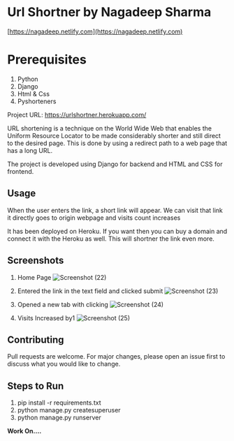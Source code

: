 # Url Shortner by Nagadeep Sharma
[https://nagadeep.netlify.com](https://nagadeep.netlify.com)

# Prerequisites

1. Python
2. Django
3. Html & Css
4. Pyshorteners

Project URL: https://urlshortner.herokuapp.com/

URL shortening is a technique on the World Wide Web that enables the Uniform Resource Locator to be made considerably shorter and still direct to the desired page. This is done by using a redirect path to a web page that has a long URL.

The project is developed using Django for backend and HTML and CSS for frontend. 

## Usage
When the user enters the link, a short link will appear. We can visit that link it directly goes to origin webpage and visits count increases

It has been deployed on Heroku. If you want then you can buy a domain and connect it with the Heroku as well. This will shortner the link even more. 

## Screenshots

1) Home Page
![Screenshot (22)](https://user-images.githubusercontent.com/52284162/141467940-5f3df9d4-665f-4528-ae36-a1863052dc88.png)

2) Entered the link in the text field and clicked submit
![Screenshot (23)](https://user-images.githubusercontent.com/52284162/141467974-3bbde994-6c2e-4e5d-968e-3599dcb2a0fc.png)

3) Opened a new tab with clicking
![Screenshot (24)](https://user-images.githubusercontent.com/52284162/141467996-0531ec0c-9c0d-45be-a4de-c98eab189fe3.png)

5) Visits Increased by1
![Screenshot (25)](https://user-images.githubusercontent.com/52284162/141468034-f0969593-b837-4cd7-af16-664036472ced.png)

## Contributing
Pull requests are welcome. For major changes, please open an issue first to discuss what you would like to change.

## Steps to Run

1. pip install -r requirements.txt
2. python manage.py createsuperuser
3. python manage.py runserver

**Work On....**
